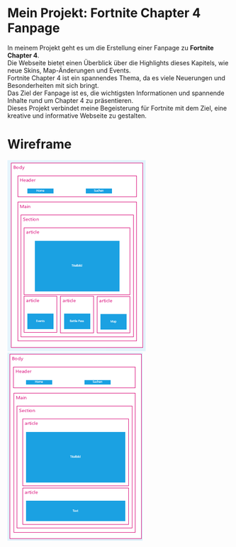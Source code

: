 # Mein Projekt: Fortnite Chapter 4 Fanpage

In meinem Projekt geht es um die Erstellung einer Fanpage zu **Fortnite Chapter 4**.  
Die Webseite bietet einen Überblick über die Highlights dieses Kapitels, wie neue Skins, Map-Änderungen und Events.  
Fortnite Chapter 4 ist ein spannendes Thema, da es viele Neuerungen und Besonderheiten mit sich bringt.  
Das Ziel der Fanpage ist es, die wichtigsten Informationen und spannende Inhalte rund um Chapter 4 zu präsentieren.  
Dieses Projekt verbindet meine Begeisterung für Fortnite mit dem Ziel, eine kreative und informative Webseite zu gestalten.  

# Wireframe

![Wireframe Home](./images/wireframe-home.png)
![Wireframe Unterseite](./images/wireframe-unterseite.png)
